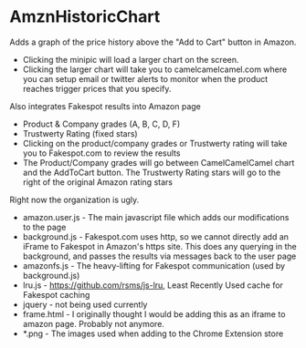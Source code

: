 # AmznHistoricChart

Adds a graph of the price history above the "Add to Cart" button in Amazon.

 - Clicking the minipic will load a larger chart on the screen.
 - Clicking the larger chart will take you to camelcamelcamel.com where you can setup email or twitter alerts to monitor when the product reaches trigger prices that you specify.


Also integrates Fakespot results into Amazon page
 - Product & Company grades (A, B, C, D, F)
 - Trustwerty Rating (fixed stars)
 - Clicking on the product/company grades or Trustwerty rating will take you to Fakespot.com to review the results
 - The Product/Company grades will go between CamelCamelCamel chart and the AddToCart button. The Trustwerty Rating stars will go to the right of the original Amazon rating stars

Right now the organization is ugly.
 - amazon.user.js - The main javascript file which adds our modifications to the page
 - background.js - Fakespot.com uses http, so we cannot directly add an iFrame to Fakespot in Amazon's https site. This does any querying in the background, and passes the results via messages back to the user page
 - amazonfs.js - The heavy-lifting for Fakespot communication (used by background.js)
 - lru.js - https://github.com/rsms/js-lru, Least Recently Used cache for Fakespot caching
 - jquery - not being used currently
 - frame.html - I originally thought I would be adding this as an iframe to amazon page. Probably not anymore.
 - *.png - The images used when adding to the Chrome Extension store
 
